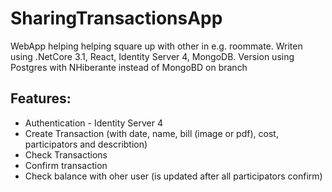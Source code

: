 # SharingTransactionsApp
WebApp helping helping square up with other in e.g. roommate.
Writen using .NetCore 3.1, React, Identity Server 4, MongoDB.
Version using Postgres with NHiberante instead of MongoBD on branch
## Features:
* Authentication - Identity Server 4  
* Create Transaction (with date, name, bill (image or pdf), cost, participators and describtion)
* Check Transactions 
* Confirm transaction
* Check balance with oher user (is updated after all participators confirm)
 
